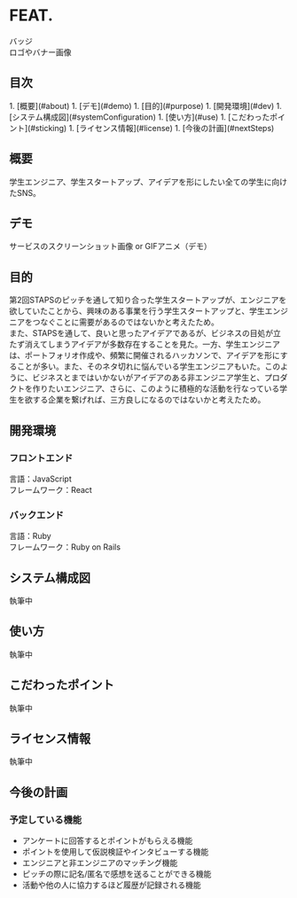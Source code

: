 # FEAT.
バッジ<br>
ロゴやバナー画像

<h2>目次</h2>
1. [概要](#about)
1. [デモ](#demo)
1. [目的](#purpose)
1. [開発環境](#dev)
1. [システム構成図](#systemConfiguration)
1. [使い方](#use)
1. [こだわったポイント](#sticking)
1. [ライセンス情報](#license)
1. [今後の計画](#nextSteps)

## 概要
学生エンジニア、学生スタートアップ、アイデアを形にしたい全ての学生に向けたSNS。

## デモ
サービスのスクリーンショット画像 or GIFアニメ（デモ）

## 目的
第2回STAPSのピッチを通して知り合った学生スタートアップが、エンジニアを欲していたことから、興味のある事業を行う学生スタートアップと、学生エンジニアをつなぐことに需要があるのではないかと考えたため。<br>
また、STAPSを通して、良いと思ったアイデアであるが、ビジネスの目処が立たず消えてしまうアイデアが多数存在することを見た。一方、学生エンジニアは、ポートフォリオ作成や、頻繁に開催されるハッカソンで、アイデアを形にすることが多い。また、そのネタ切れに悩んでいる学生エンジニアもいた。このように、ビジネスとまではいかないがアイデアのある非エンジニア学生と、プロダクトを作りたいエンジニア、さらに、このように積極的な活動を行なっている学生を欲する企業を繋げれば、三方良しになるのではないかと考えたため。

## 開発環境
### フロントエンド
言語：JavaScript<br>
フレームワーク：React
### バックエンド
言語：Ruby<br>
フレームワーク：Ruby on Rails

## システム構成図
執筆中

## 使い方
執筆中

## こだわったポイント
執筆中

## ライセンス情報
執筆中

## 今後の計画
### 予定している機能
- アンケートに回答するとポイントがもらえる機能
- ポイントを使用して仮説検証やインタビューする機能
- エンジニアと非エンジニアのマッチング機能
- ピッチの際に記名/匿名で感想を送ることができる機能
- 活動や他の人に協力するほど履歴が記録される機能
